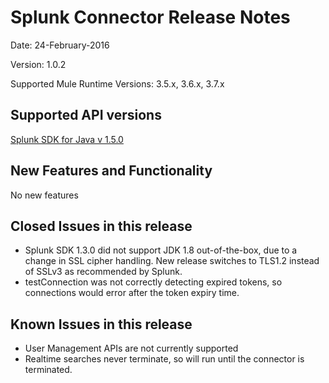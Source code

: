 Splunk Connector Release Notes
=====================================

Date: 24-February-2016

Version: 1.0.2

Supported Mule Runtime Versions: 3.5.x, 3.6.x, 3.7.x

Supported API versions
----------------------
[Splunk SDK for Java v 1.5.0](http://dev.splunk.com/view/java-sdk/SP-CAAAECN)


New Features and Functionality
------------------------------
No new features

Closed Issues in this release
-----------------------------

* Splunk SDK 1.3.0 did not support JDK 1.8 out-of-the-box, due to a change in SSL cipher handling. New release switches to TLS1.2 instead of SSLv3 as recommended by Splunk.
* testConnection was not correctly detecting expired tokens, so connections would error after the token expiry time. 

Known Issues in this release
----------------------------

* User Management APIs are not currently supported
* Realtime searches never terminate, so will run until the connector is terminated.